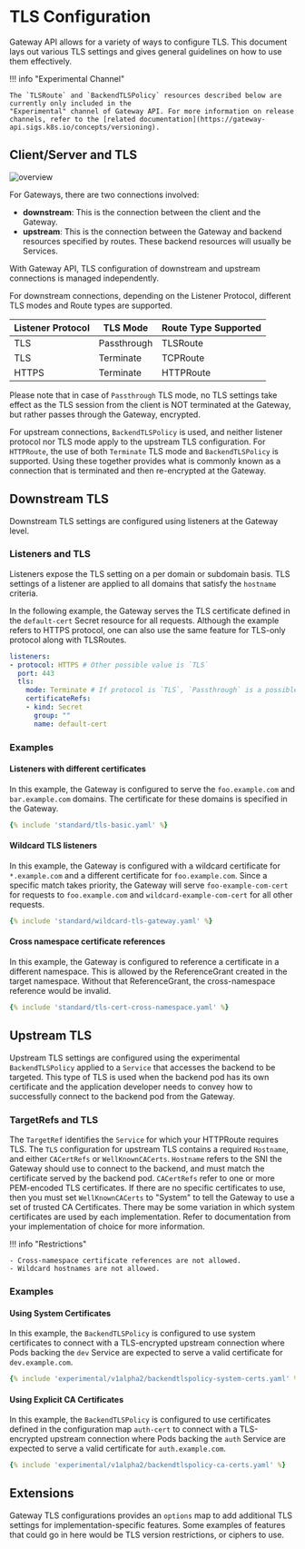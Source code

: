 # TLS Configuration

Gateway API allows for a variety of ways to configure TLS. This document lays
out various TLS settings and gives general guidelines on how to use them
effectively.

!!! info "Experimental Channel"

    The `TLSRoute` and `BackendTLSPolicy` resources described below are currently only included in the
    "Experimental" channel of Gateway API. For more information on release
    channels, refer to the [related documentation](https://gateway-api.sigs.k8s.io/concepts/versioning).

## Client/Server and TLS

![overview](/images/tls-overview.svg)

For Gateways, there are two connections involved:

- **downstream**: This is the connection between the client and the Gateway.
- **upstream**: This is the connection between the Gateway and backend resources
   specified by routes. These backend resources will usually be Services.

With Gateway API, TLS configuration of downstream and
upstream connections is managed independently.

For downstream connections, depending on the Listener Protocol, different TLS modes and Route types are supported.

| Listener Protocol | TLS Mode    | Route Type Supported |
|-------------------|-------------|---------------------|
| TLS               | Passthrough | TLSRoute            |
| TLS               | Terminate   | TCPRoute            |
| HTTPS             | Terminate   | HTTPRoute           |

Please note that in case of `Passthrough` TLS mode, no TLS settings take
effect as the TLS session from the client is NOT terminated at the Gateway, but rather
passes through the Gateway, encrypted.

For upstream connections, `BackendTLSPolicy` is used, and neither listener protocol nor TLS mode apply to the
upstream TLS configuration. For `HTTPRoute`, the use of both `Terminate` TLS mode and `BackendTLSPolicy` is supported.
Using these together provides what is commonly known as a connection that is terminated and then re-encrypted at
the Gateway.

## Downstream TLS

Downstream TLS settings are configured using listeners at the Gateway level.

### Listeners and TLS

Listeners expose the TLS setting on a per domain or subdomain basis.
TLS settings of a listener are applied to all domains that satisfy the
`hostname` criteria.

In the following example, the Gateway serves the TLS certificate
defined in the `default-cert` Secret resource for all requests.
Although the example refers to HTTPS protocol, one can also use the same
feature for TLS-only protocol along with TLSRoutes.

```yaml
listeners:
- protocol: HTTPS # Other possible value is `TLS`
  port: 443
  tls:
    mode: Terminate # If protocol is `TLS`, `Passthrough` is a possible mode
    certificateRefs:
    - kind: Secret
      group: ""
      name: default-cert
```

### Examples

#### Listeners with different certificates

In this example, the Gateway is configured to serve the `foo.example.com` and
`bar.example.com` domains. The certificate for these domains is specified
in the Gateway.

```yaml
{% include 'standard/tls-basic.yaml' %}
```

#### Wildcard TLS listeners

In this example, the Gateway is configured with a wildcard certificate for
`*.example.com` and a different certificate for `foo.example.com`.
Since a specific match takes priority, the Gateway will serve
`foo-example-com-cert` for requests to `foo.example.com` and
`wildcard-example-com-cert` for all other requests.

```yaml
{% include 'standard/wildcard-tls-gateway.yaml' %}
```

#### Cross namespace certificate references

In this example, the Gateway is configured to reference a certificate in a
different namespace. This is allowed by the ReferenceGrant created in the
target namespace. Without that ReferenceGrant, the cross-namespace reference
would be invalid.

```yaml
{% include 'standard/tls-cert-cross-namespace.yaml' %}
```

## Upstream TLS

Upstream TLS settings are configured using the experimental `BackendTLSPolicy`
applied to a `Service` that accesses the backend to be targeted.
This type of TLS is used when the backend pod has its own certificate and the
application developer needs to convey how to successfully connect to the
backend pod from the Gateway.

### TargetRefs and TLS

The `TargetRef` identifies the `Service` for which your HTTPRoute requires TLS.
The `TLS` configuration for upstream TLS contains a required `Hostname`, and either
`CACertRefs` or `WellKnownCACerts`.
`Hostname` refers to the SNI the Gateway should use to connect to the backend, and
must match the certificate served by the backend pod.
`CACertRefs` refer to one or more PEM-encoded TLS certificates.
If there are no specific certificates to use, then you must set `WellKnownCACerts` to
"System" to tell the Gateway to use a set of trusted CA Certificates. There may be some
variation in which system certificates are used by each implementation. Refer to documentation
from your implementation of choice for more information.

!!! info "Restrictions"

    - Cross-namespace certificate references are not allowed.
    - Wildcard hostnames are not allowed.

### Examples

#### Using System Certificates

In this example, the `BackendTLSPolicy` is configured to use system certificates
to connect with a TLS-encrypted upstream connection where Pods backing the
`dev` Service are expected to serve a valid certificate for `dev.example.com`.

```yaml
{% include 'experimental/v1alpha2/backendtlspolicy-system-certs.yaml' %}
```

#### Using Explicit CA Certificates

In this example, the `BackendTLSPolicy` is configured to use certificates defined
in the configuration map `auth-cert`
to connect with a TLS-encrypted upstream connection where Pods backing the
`auth` Service are expected to serve a valid certificate for `auth.example.com`.

```yaml
{% include 'experimental/v1alpha2/backendtlspolicy-ca-certs.yaml' %}
```

## Extensions

Gateway TLS configurations provides an `options` map to add additional TLS
settings for implementation-specific features. Some examples of features that
could go in here would be TLS version restrictions, or ciphers to use.
